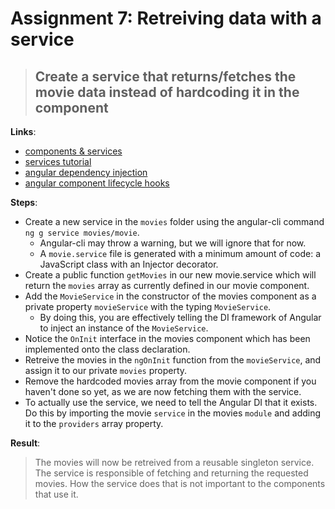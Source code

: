 Assignment 7: Retreiving data with a service
==============================================

> ## Create a service that returns/fetches the movie data instead of hardcoding it in the component

**Links**:
- [components & services](https://angular-2-training-book.rangle.io/handout/migrate/ng-metadata/components-and-services.html)
- [services tutorial](https://angular.io/docs/ts/latest/tutorial/toh-pt4.html)
- [angular dependency injection](https://angular-2-training-book.rangle.io/handout/di/)
- [angular component lifecycle hooks](https://angular-2-training-book.rangle.io/handout/advanced-components/component_lifecycle.html)

**Steps**:
- Create a new service in the `movies` folder using the angular-cli command `ng g service movies/movie`.
  - Angular-cli may throw a warning, but we will ignore that for now.
  - A `movie.service` file is generated with a minimum amount of code: a JavaScript class with an Injector decorator.
- Create a public function `getMovies` in our new movie.service which will return the `movies` array as currently defined in our movie component.
- Add the `MovieService` in the constructor of the movies component as a private property `movieService` with the typing `MovieService`. 
    - By doing this, you are effectively telling the DI framework of Angular to inject an instance of the `MovieService`.
- Notice the `OnInit` interface in the movies component which has been implemented onto the class declaration.
- Retreive the movies in the `ngOnInit` function from the `movieService`, and assign it to our private `movies` property.
- Remove the hardcoded movies array from the movie component if you haven't done so yet, as we are now fetching them with the service.
- To actually use the service, we need to tell the Angular DI that it exists. Do this by importing the movie `service` in the movies `module` and adding it to the `providers` array property.

**Result**:
> The movies will now be retreived from a reusable singleton service. The service is responsible of fetching and returning the requested movies.
> How the service does that is not important to the components that use it.